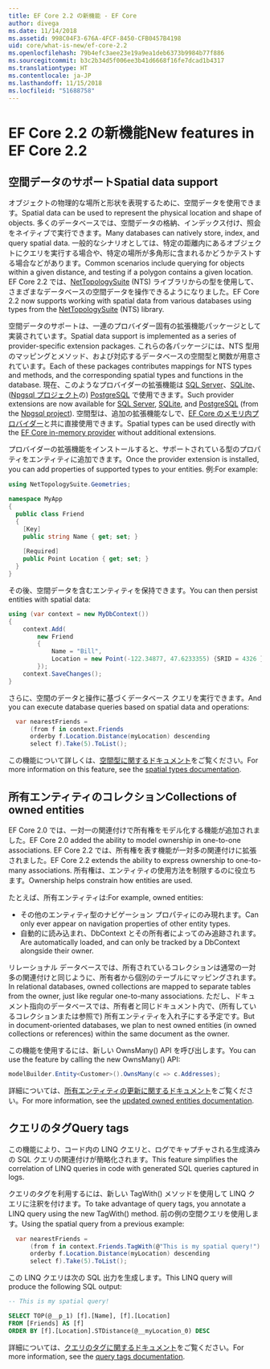```yaml
---
title: EF Core 2.2 の新機能 - EF Core
author: divega
ms.date: 11/14/2018
ms.assetid: 998C04F3-676A-4FCF-8450-CFB0457B4198
uid: core/what-is-new/ef-core-2.2
ms.openlocfilehash: 79b4efc3aee23e19a9ea1deb6373b9984b77f886
ms.sourcegitcommit: b3c2b34d5f006ee3b41d6668f16fe7dcad1b4317
ms.translationtype: HT
ms.contentlocale: ja-JP
ms.lasthandoff: 11/15/2018
ms.locfileid: "51688758"
---
```

# <a name="new-features-in-ef-core-22"></a><span data-ttu-id="decfb-102">EF Core 2.2 の新機能</span><span class="sxs-lookup"><span data-stu-id="decfb-102">New features in EF Core 2.2</span></span>

## <a name="spatial-data-support"></a><span data-ttu-id="decfb-103">空間データのサポート</span><span class="sxs-lookup"><span data-stu-id="decfb-103">Spatial data support</span></span>

<span data-ttu-id="decfb-104">オブジェクトの物理的な場所と形状を表現するために、空間データを使用できます。</span><span class="sxs-lookup"><span data-stu-id="decfb-104">Spatial data can be used to represent the physical location and shape of objects.</span></span>
<span data-ttu-id="decfb-105">多くのデータベースでは、空間データの格納、インデックス付け、照会をネイティブで実行できます。</span><span class="sxs-lookup"><span data-stu-id="decfb-105">Many databases can natively store, index, and query spatial data.</span></span> <span data-ttu-id="decfb-106">一般的なシナリオとしては、特定の距離内にあるオブジェクトにクエリを実行する場合や、特定の場所が多角形に含まれるかどうかテストする場合などがあります。</span><span class="sxs-lookup"><span data-stu-id="decfb-106">Common scenarios include querying for objects within a given distance, and testing if a polygon contains a given location.</span></span>
<span data-ttu-id="decfb-107">EF Core 2.2 では、[NetTopologySuite](https://github.com/NetTopologySuite/NetTopologySuite) (NTS) ライブラリからの型を使用して、さまざまなデータベースの空間データを操作できるようになりました。</span><span class="sxs-lookup"><span data-stu-id="decfb-107">EF Core 2.2 now supports working with spatial data from various databases using types from the [NetTopologySuite](https://github.com/NetTopologySuite/NetTopologySuite) (NTS) library.</span></span>

<span data-ttu-id="decfb-108">空間データのサポートは、一連のプロバイダー固有の拡張機能パッケージとして実装されています。</span><span class="sxs-lookup"><span data-stu-id="decfb-108">Spatial data support is implemented as a series of provider-specific extension packages.</span></span>
<span data-ttu-id="decfb-109">これらの各パッケージには、NTS 型用のマッピングとメソッド、および対応するデータベースの空間型と関数が用意されています。</span><span class="sxs-lookup"><span data-stu-id="decfb-109">Each of these packages contributes mappings for NTS types and methods, and the corresponding spatial types and functions in the database.</span></span>
<span data-ttu-id="decfb-110">現在、このようなプロバイダーの拡張機能は [SQL Server](https://www.nuget.org/packages/Microsoft.EntityFrameworkCore.SqlServer.NetTopologySuite/)、[SQLite](https://www.nuget.org/packages/Microsoft.EntityFrameworkCore.Sqlite.NetTopologySuite/)、([Npgsql プロジェクト](http://www.npgsql.org/)の) [PostgreSQL](https://www.nuget.org/packages/Npgsql.EntityFrameworkCore.PostgreSQL.NetTopologySuite/) で使用できます。</span><span class="sxs-lookup"><span data-stu-id="decfb-110">Such provider extensions are now available for [SQL Server](https://www.nuget.org/packages/Microsoft.EntityFrameworkCore.SqlServer.NetTopologySuite/), [SQLite](https://www.nuget.org/packages/Microsoft.EntityFrameworkCore.Sqlite.NetTopologySuite/), and [PostgreSQL](https://www.nuget.org/packages/Npgsql.EntityFrameworkCore.PostgreSQL.NetTopologySuite/) (from the [Npgsql project](http://www.npgsql.org/)).</span></span>
<span data-ttu-id="decfb-111">空間型は、追加の拡張機能なしで、[EF Core のメモリ内プロバイダー](https://docs.microsoft.com/en-us/ef/core/providers/in-memory/)と共に直接使用できます。</span><span class="sxs-lookup"><span data-stu-id="decfb-111">Spatial types can be used directly with the [EF Core in-memory provider](https://docs.microsoft.com/en-us/ef/core/providers/in-memory/) without additional extensions.</span></span>

<span data-ttu-id="decfb-112">プロバイダーの拡張機能をインストールすると、サポートされている型のプロパティをエンティティに追加できます。</span><span class="sxs-lookup"><span data-stu-id="decfb-112">Once the provider extension is installed, you can add properties of supported types to your entities.</span></span> <span data-ttu-id="decfb-113">例:</span><span class="sxs-lookup"><span data-stu-id="decfb-113">For example:</span></span>

``` csharp
using NetTopologySuite.Geometries;

namespace MyApp
{
  public class Friend
  {
    [Key]
    public string Name { get; set; }
  
    [Required]
    public Point Location { get; set; }
  }
}
``` 

<span data-ttu-id="decfb-114">その後、空間データを含むエンティティを保持できます。</span><span class="sxs-lookup"><span data-stu-id="decfb-114">You can then persist entities with spatial data:</span></span>

``` csharp
using (var context = new MyDbContext())
{
    context.Add(
        new Friend
        {
            Name = "Bill",
            Location = new Point(-122.34877, 47.6233355) {SRID = 4326 }
        });
    context.SaveChanges();
}
```
<span data-ttu-id="decfb-115">さらに、空間のデータと操作に基づくデータベース クエリを実行できます。</span><span class="sxs-lookup"><span data-stu-id="decfb-115">And you can execute database queries based on spatial data and operations:</span></span>

``` csharp
  var nearestFriends =
      (from f in context.Friends
      orderby f.Location.Distance(myLocation) descending
      select f).Take(5).ToList();
```

<span data-ttu-id="decfb-116">この機能について詳しくは、[空間型に関するドキュメント](xref:core/modeling/spatial)をご覧ください。</span><span class="sxs-lookup"><span data-stu-id="decfb-116">For more information on this feature, see the [spatial types documentation](xref:core/modeling/spatial).</span></span> 

## <a name="collections-of-owned-entities"></a><span data-ttu-id="decfb-117">所有エンティティのコレクション</span><span class="sxs-lookup"><span data-stu-id="decfb-117">Collections of owned entities</span></span>

<span data-ttu-id="decfb-118">EF Core 2.0 では、一対一の関連付けで所有権をモデル化する機能が追加されました。</span><span class="sxs-lookup"><span data-stu-id="decfb-118">EF Core 2.0 added the ability to model ownership in one-to-one associations.</span></span>
<span data-ttu-id="decfb-119">EF Core 2.2 では、所有権を表す機能が一対多の関連付けに拡張されました。</span><span class="sxs-lookup"><span data-stu-id="decfb-119">EF Core 2.2 extends the ability to express ownership to one-to-many associations.</span></span>
<span data-ttu-id="decfb-120">所有権は、エンティティの使用方法を制限するのに役立ちます。</span><span class="sxs-lookup"><span data-stu-id="decfb-120">Ownership helps constrain how entities are used.</span></span>

<span data-ttu-id="decfb-121">たとえば、所有エンティティは:</span><span class="sxs-lookup"><span data-stu-id="decfb-121">For example, owned entities:</span></span>
- <span data-ttu-id="decfb-122">その他のエンティティ型のナビゲーション プロパティにのみ現れます。</span><span class="sxs-lookup"><span data-stu-id="decfb-122">Can only ever appear on navigation properties of other entity types.</span></span> 
- <span data-ttu-id="decfb-123">自動的に読み込まれ、DbContext とその所有者によってのみ追跡されます。</span><span class="sxs-lookup"><span data-stu-id="decfb-123">Are automatically loaded, and can only be tracked by a DbContext alongside their owner.</span></span>

<span data-ttu-id="decfb-124">リレーショナル データベースでは、所有されているコレクションは通常の一対多の関連付けと同じように、所有者から個別のテーブルにマッピングされます。</span><span class="sxs-lookup"><span data-stu-id="decfb-124">In relational databases, owned collections are mapped to separate tables from the owner, just like regular one-to-many associations.</span></span>
<span data-ttu-id="decfb-125">ただし、ドキュメント指向のデータベースでは、所有者と同じドキュメント内で、(所有しているコレクションまたは参照で) 所有エンティティを入れ子にする予定です。</span><span class="sxs-lookup"><span data-stu-id="decfb-125">But in document-oriented databases, we plan to nest owned entities (in owned collections or references) within the same document as the owner.</span></span>

<span data-ttu-id="decfb-126">この機能を使用するには、新しい OwnsMany() API を呼び出します。</span><span class="sxs-lookup"><span data-stu-id="decfb-126">You can use the feature by calling the new OwnsMany() API:</span></span>

``` csharp
modelBuilder.Entity<Customer>().OwnsMany(c => c.Addresses);
```

<span data-ttu-id="decfb-127">詳細については、[所有エンティティの更新に関するドキュメント](xref:core/modeling/owned-entities#collections-of-owned-types)をご覧ください。</span><span class="sxs-lookup"><span data-stu-id="decfb-127">For more information, see the [updated owned entities documentation](xref:core/modeling/owned-entities#collections-of-owned-types).</span></span>

## <a name="query-tags"></a><span data-ttu-id="decfb-128">クエリのタグ</span><span class="sxs-lookup"><span data-stu-id="decfb-128">Query tags</span></span>

<span data-ttu-id="decfb-129">この機能により、コード内の LINQ クエリと、ログでキャプチャされる生成済みの SQL クエリの関連付けが簡略化されます。</span><span class="sxs-lookup"><span data-stu-id="decfb-129">This feature simplifies the correlation of LINQ queries in code with generated SQL queries captured in logs.</span></span>

<span data-ttu-id="decfb-130">クエリのタグを利用するには、新しい TagWith() メソッドを使用して LINQ クエリに注釈を付けます。</span><span class="sxs-lookup"><span data-stu-id="decfb-130">To take advantage of query tags, you annotate a LINQ query using the new TagWith() method.</span></span>
<span data-ttu-id="decfb-131">前の例の空間クエリを使用します。</span><span class="sxs-lookup"><span data-stu-id="decfb-131">Using the spatial query from a previous example:</span></span>

``` csharp
  var nearestFriends =
      (from f in context.Friends.TagWith(@"This is my spatial query!")
      orderby f.Location.Distance(myLocation) descending
      select f).Take(5).ToList();
```

<span data-ttu-id="decfb-132">この LINQ クエリは次の SQL 出力を生成します。</span><span class="sxs-lookup"><span data-stu-id="decfb-132">This LINQ query will produce the following SQL output:</span></span>

``` sql
-- This is my spatial query!

SELECT TOP(@__p_1) [f].[Name], [f].[Location]
FROM [Friends] AS [f]
ORDER BY [f].[Location].STDistance(@__myLocation_0) DESC
```

<span data-ttu-id="decfb-133">詳細については、[クエリのタグに関するドキュメント](xref:core/querying/tags)をご覧ください。</span><span class="sxs-lookup"><span data-stu-id="decfb-133">For more information, see the [query tags documentation](xref:core/querying/tags).</span></span> 